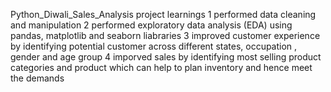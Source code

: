 Python_Diwali_Sales_Analysis
  project learnings
1  performed data cleaning and manipulation 
2  performed exploratory data analysis (EDA) using pandas, matplotlib and seaborn liabraries
3  improved customer experience by identifying potential customer across different states, occupation , gender and age group 
4  imporved sales by identifying most selling product categories and product which can help to plan inventory and hence meet the demands

